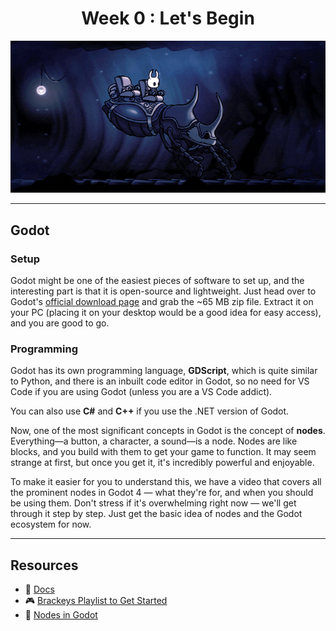 <h1 align="center"> Week 0 : Let's Begin</h1>

<p align="center">
  <img src="assets/transport_stag_example.gif" alt="Hollow Knight Stag Ride">
</p>

---

## Godot

### Setup

Godot might be one of the easiest pieces of software to set up, and the interesting part is that it is open-source and lightweight. Just head over to Godot's [official download page](https://godotengine.org/download) and grab the ~65 MB zip file. Extract it on your PC (placing it on your desktop would be a good idea for easy access), and you are good to go.

### Programming

Godot has its own programming language, **GDScript**, which is quite similar to Python, and there is an inbuilt code editor in Godot, so no need for VS Code if you are using Godot (unless you are a VS Code addict).

You can also use **C#** and **C++** if you use the .NET version of Godot.

Now, one of the most significant concepts in Godot is the concept of **nodes**. Everything—a button, a character, a sound—is a node. Nodes are like blocks, and you build with them to get your game to function. It may seem strange at first, but once you get it, it's incredibly powerful and enjoyable.

To make it easier for you to understand this, we have a video that covers all the prominent nodes in Godot 4 — what they're for, and when you should be using them. Don't stress if it's overwhelming right now — we'll get through it step by step. Just get the basic idea of nodes and the Godot ecosystem for now.

---

## Resources

- 📖 [Docs](https://docs.godotengine.org/en/stable/getting_started/step_by_step/index.html)  
- 🎮 [Brackeys Playlist to Get Started](https://www.youtube.com/feed/playlists)  
- 🎥 [Nodes in Godot](https://youtu.be/tO2gthp45MA?feature=shared)
